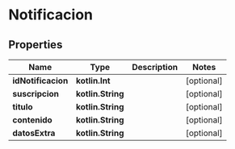 
# Notificacion

## Properties
Name | Type | Description | Notes
------------ | ------------- | ------------- | -------------
**idNotificacion** | **kotlin.Int** |  |  [optional]
**suscripcion** | **kotlin.String** |  |  [optional]
**titulo** | **kotlin.String** |  |  [optional]
**contenido** | **kotlin.String** |  |  [optional]
**datosExtra** | **kotlin.String** |  |  [optional]



